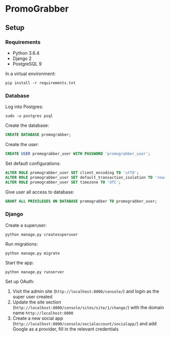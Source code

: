 # PromoGrabber

## Setup

### Requirements

* Python 3.6.4
* Django 2
* PostgreSQL 9

In a virtual environment:
```
pip install -r requirements.txt
```

### Database

Log into Postgres:
```
sudo -u postgres psql
```

Create the database:
```sql
CREATE DATABASE promograbber;
```

Create the user:
```sql
CREATE USER promograbber_user WITH PASSWORD 'promograbber_user';
```

Set default configurations:
```sql
ALTER ROLE promograbber_user SET client_encoding TO 'utf8';
ALTER ROLE promograbber_user SET default_transaction_isolation TO 'read committed';
ALTER ROLE promograbber_user SET timezone TO 'UTC';
```

Give user all access to database:
```sql
GRANT ALL PRIVILEGES ON DATABASE promograbber TO promograbber_user;
```

### Django

Create a superuser:
```
python manage.py createsuperuser
```

Run migrations:
```
python manage.py migrate
```

Start the app:
```
python manage.py runserver
```

Set up OAuth:
1. Visit the admin site (`http://localhost:8000/console/`) and login as the super user created
2. Update the site section (`http://localhost:8000/console/sites/site/1/change/`) with the domain name `http://localhost:8000`
3. Create a new social app (`http://localhost:8000/console/socialaccount/socialapp/`) and add Google as a provider, fill in the relevant credentials
